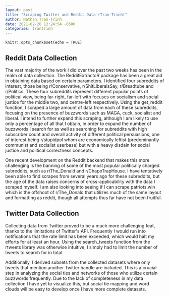 ```yaml
---
layout: post
title: "Scraping Twitter and Reddit Data (Tran-Trinh)"
author: Nathan Tran-Trinh
date: 2021-02-28 12:24:54 -0500
categories: trantrinh
---
```


```{r setup, include=FALSE}
knitr::opts_chunk$set(echo = TRUE)
```

## Reddit Data Collection

The vast majority of the work I did over the past two weeks has been in the realm of data collection. The RedditExtractoR package has been a great aid in obtaining data based on certain parameters. I identified four subreddits of interest, those being r/Conservative, r/ShitLiberalsSay, r/Breadtube and r/Politics. These four subreddits represent different popular points of political view, being far-right, far-left with focuses on socialism and social justice for the middle two, and centre-left respectively. Using the get_reddit function, I scraped a large amount of data from each of these subreddits, focusing on the presence of buzzwords such as MAGA, cuck, socialist and liberal. I intend to further expand this scraping, although I am likely to use only a percentage of all that I obtain, in order to expand the number of buzzwords I search for as well as searching for subreddits with high subscriber count and overall activity of different political persuasions, one of interest being r/stupidpol whom are economically leftist (predominantly communist and socialist userbase) but with a heavy disdain for social justice and political correctness concepts. 

One recent development on the Reddit backend that makes this more challenging is the banning of some of the most popular politically charged subreddits, such as r/The_Donald and r/ChapoTrapHouse. I have tentatively been able to find scrapes from several years ago for these subreddits, but the age of the data raises concerns of cross-applicability with the data I scraped myself. I am also looking into seeing if I can scrape patriots.win which is the offshoot of r/The_Donald that utilizes much of the same layout and formatting as reddit, though all attempts thus far have not been fruitful.

## Twitter Data Collection

Collecting data from Twitter proved to be a much more challenging feat, thanks to the limitations of Twitter's API. Frequently I would run into notifications that the rate limit has been exceeded, which would halt my efforts for at least an hour. Using the search_tweets function from the rtweets library was otherwise intuitive, I simply had to limit the number of tweets to search for in total.

Additionally, I derived subsets from the collected datasets where only tweets that mention another Twitter handle are included. This is a crucial step in analyzing the social ties and networks of those who utilize certain buzzwords frequently. Due to the lack of completeness in my data collection I have yet to visualize this, but social tie mapping and word clouds will be easy to develop once I have more complete datasets.
